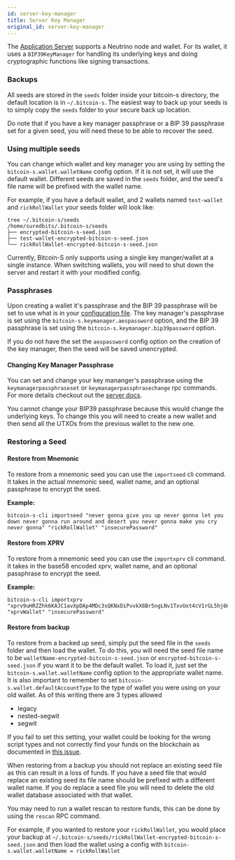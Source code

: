 ```yaml
---
id: server-key-manager
title: Server Key Manager
original_id: server-key-manager
---
```


The [Application Server](../applications/server.md) supports a Neutrino node and wallet. For its wallet, it uses
a `BIP39KeyManager` for handling its underlying keys and doing cryptographic functions like signing transactions.

### Backups

All seeds are stored in the `seeds` folder inside your bitcoin-s directory, the default location is in `~/.bitcoin-s`.
The easiest way to back up your seeds is to simply copy the `seeds` folder to your secure back up location.

Do note that if you have a key manager passphrase or a BIP 39 passphrase set for a given seed, you will need these to be
able to recover the seed.

### Using multiple seeds

You can change which wallet and key manager you are using by setting the `bitcoin-s.wallet.walletName` config
option. If it is not set, it will use the default wallet. Different seeds are saved in the `seeds` folder, and the
seed's file name will be prefixed with the wallet name.

For example, if you have a default wallet, and 2 wallets named `test-wallet` and `rickRollWallet` your seeds folder will look like:

```
tree ~/.bitcoin-s/seeds
/home/suredbits/.bitcoin-s/seeds
├── encrypted-bitcoin-s-seed.json
├── test-wallet-encrypted-bitcoin-s-seed.json
└── rickRollWallet-encrypted-bitcoin-s-seed.json
```

Currently, Bitcoin-S only supports using a single key manger/wallet at a single instance. When switching wallets, you
will need to shut down the server and restart it with your modified config.

### Passphrases

Upon creating a wallet it's passphrase and the BIP 39 passphrase will be set to use what is in
your [configuration file](../config/configuration.md). The key manager's passphrase is set using
the `bitcoin-s.keymanager.aespassword` option, and the BIP 39 passphrase is set using
the `bitcoin-s.keymanager.bip39password` option.

If you do not have the set the `aespassword` config option on the creation of the key manager, then the seed will be
saved unencrypted.

#### Changing Key Manager Passphrase

You can set and change your key mananger's passphrase using the `keymanagerpassphraseset`
or `keymanagerpassphrasechange` rpc commands. For more details checkout out
the [server docs](../applications/server.md#wallet).

You cannot change your BIP39 passphrase because this would change the underlying keys. To change this you will need to
create a new wallet and then send all the UTXOs from the previous wallet to the new one.

### Restoring a Seed

#### Restore from Mnemonic

To restore from a mnemonic seed you can use the `importseed` cli command.
It takes in the actual mnemonic seed, wallet name, and an optional passphrase to encrypt the seed.

**Example:**

```
bitcoin-s-cli importseed "never gonna give you up never gonna let you down never gonna run around and desert you never gonna make you cry never gonna" "rickRollWallet" "insecurePassword"
```

#### Restore from XPRV

To restore from a mnemonic seed you can use the `importxprv` cli command.
It takes in the base58 encoded xprv, wallet name, and an optional passphrase to encrypt the seed.

**Example:**

```
bitcoin-s-cli importxprv "xprv9uHRZZhk6KAJC1avXpDAp4MDc3sQKNxDiPvvkX8Br5ngLNv1TxvUxt4cV1rGL5hj6KCesnDYUhd7oWgT11eZG7XnxHrnYeSvkzY7d2bhkJ7" "xprvWallet" "insecurePassword"
```

#### Restore from backup

To restore from a backed up seed, simply put the seed file in the `seeds` folder and then load the wallet.
To do this, you will need the seed file name to be `walletName-encrypted-bitcoin-s-seed.json` or `encrypted-bitcoin-s-seed.json`
if you want it to be the default wallet.
To load it, just set the `bitcoin-s.wallet.walletName` config option to the appropriate wallet name.
It is also important to remember to set `bitcoin-s.wallet.defaultAccountType` to the type of wallet you were using on your old wallet.
As of this writing there are 3 types allowed
- legacy
- nested-segwit
- segwit

If you fail to set this setting, your wallet could be looking for the wrong script types and not correctly find your funds
on the blockchain as documented in [this issue](https://github.com/bitcoin-s/bitcoin-s/issues/2527).

When restoring from a backup you should not replace an existing seed file as this can result in a loss of funds.
If you have a seed file that would replace an existing seed its file name should be prefixed with a different wallet name.
If you do replace a seed file you will need to delete the old wallet database associated with that wallet.

You may need to run a wallet rescan to restore funds, this can be done by using the `rescan` RPC command.

For example, if you wanted to restore your `rickRollWallet`, you would place your backup at `~/.bitcoin-s/seeds/rickRollWallet-encrypted-bitcoin-s-seed.json`
and then load the wallet using a config with `bitcoin-s.wallet.walletName = rickRollWallet`

